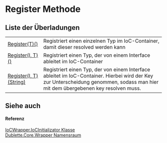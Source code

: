 # Register Methode


## Liste der Überladungen
<table>
<tr>
<td><a href="M_Dublette_Core_Wrapper_IoCWrapper_IoCInitializator_Register__1">Register(T)()</a></td>
<td>Registriert einen einzelnen Typ im IoC-Container, damit dieser resolved werden kann</td></tr>
<tr>
<td><a href="M_Dublette_Core_Wrapper_IoCWrapper_IoCInitializator_Register__2">Register(I, T)()</a></td>
<td>Registriert einen Typ, der von einem Interface ableitet im IoC-Container</td></tr>
<tr>
<td><a href="M_Dublette_Core_Wrapper_IoCWrapper_IoCInitializator_Register__2_1">Register(I, T)(String)</a></td>
<td>Registriert einen Typ, der von einem Interface ableitet im IoC-Container. Hierbei wird der Key zur Unterscheidung genommen, sodass man hier mit dem übergebenen key resolven muss.</td></tr>
</table>

## Siehe auch


#### Referenz
<a href="T_Dublette_Core_Wrapper_IoCWrapper_IoCInitializator">IoCWrapper.IoCInitializator Klasse</a>  
<a href="N_Dublette_Core_Wrapper">Dublette.Core.Wrapper Namensraum</a>  
